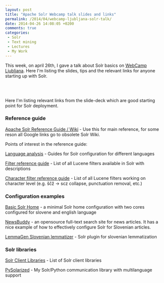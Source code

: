 ```yaml
---
layout: post
title: "Apache Solr Webcamp talk slides and links"
permalink: /2014/04/webcamp-ljubljana-solr-talk/
date: 2014-04-26 14:08:05 +0200
comments: true
categories: 
 - Solr
 - Text mining
 - Lectures
 - My Work
---
```


This week, on april 26th, I gave a talk about Solr basics on [WebCamp Ljubljana][10]. Here I'm listing the slides, tips and the relevant links for anyone starting up with Solr.

<br />

<script async class="speakerdeck-embed" data-id="f33543f0af680131b21e2611049e19f7" data-ratio="1.33333333333333" src="//speakerdeck.com/assets/embed.js"></script>

<br />

Here I'm listing relevant links from the slide-deck which are good starting point for Solr deployment.

### Reference guide

[Apache Solr Reference Guide / Wiki][3] - Use this for main reference, for some reson all Google links go to obsolete Solr Wiki.

Points of interest in the reference guide:

[Language analysis][4] - Guides for Solr configuration for different languages

[Filter reference guide][5] - List of all Lucene filters available in Solr with descriptions 

[Character filter reference guide][6] - List of all Lucene filters working on character level (e.g. ščž -> scz collapse, punctuation removal, etc.)


### Configuration examples

[Basic Solr Home][2] - a minimal Solr home configuration with two cores configured for slovene and english language

[NewsBuddy][1] - an opensource full-text search site for news articles. It has a nice example of how to effectively configure Solr for Slovenian articles.

[LemmaGen Slovenian lemmatizer][7] - Solr plugin for slovenian lemmatization

### Solr libraries

[Solr Client Libraries][8] - List of Solr client libraries

[PySolarized][9] - My Solr/Python communication library with multilanguage support

[1]: https://bitbucket.org/mavrik/news-buddy
[2]: https://github.com/izacus/solr_example
[3]: https://cwiki.apache.org/confluence/display/solr/Getting+Started
[4]: https://cwiki.apache.org/confluence/display/solr/Language+Analysis
[5]: https://cwiki.apache.org/confluence/display/solr/Filter+Descriptions
[6]: https://cwiki.apache.org/confluence/display/solr/CharFilterFactories
[7]: https://www.virag.si/2013/12/solr-slovenian-lemmatizer-updated/
[8]: https://cwiki.apache.org/confluence/display/solr/Client+APIs
[9]: https://www.virag.si/2014/04/project-spotlight-pysolarized/
[10]: http://webcamp.si/